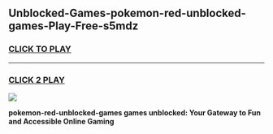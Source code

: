 
## Unblocked-Games-pokemon-red-unblocked-games-Play-Free-s5mdz
<h3>
<a href="https://premium76.site?title=pokemon-red-unblocked-games&ref=15A">CLICK TO PLAY</a></h3>
<hr>

<h3>
<a href="https://premium76.site?title=pokemon-red-unblocked-games&ref=15A">CLICK 2 PLAY</a>
  
</h3>

<a href="https://premium76.site?title=pokemon-red-unblocked-games&ref=15A"><img src="https://clearcache.store/games.png"></a>


**pokemon-red-unblocked-games games unblocked: Your Gateway to Fun and Accessible Online Gaming**
